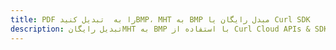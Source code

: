 ---title: PDF را به  تبدیل کنیدBMP، MHT به BMP مبدل رایگان یا Curl SDKdescription: تبدیل رایگانMHT به BMP با استفاده از Curl Cloud APIs & SDK همچنین اسناد PDF را در Cloud ایجاد، ویرایش و رندر کنید.---